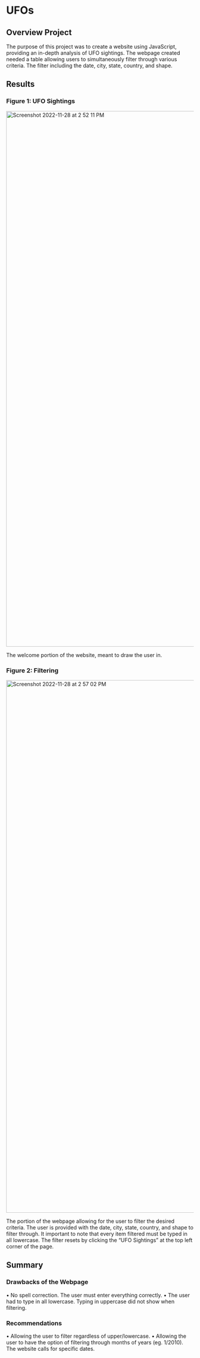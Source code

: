 # UFOs

## Overview Project
The purpose of this project was to create a website using JavaScript, providing an in-depth analysis of UFO sightings. The webpage created needed a table allowing users to simultaneously filter through various criteria. The filter including the date, city, state, country, and shape.
 
## Results

### Figure 1: UFO Sightings
<img width="1440" alt="Screenshot 2022-11-28 at 2 52 11 PM" src="https://user-images.githubusercontent.com/110318652/204374828-c558fe42-446d-48c1-898d-0784fd49ec59.png">

The welcome portion of the website, meant to draw the user in.

### Figure 2: Filtering
<img width="1432" alt="Screenshot 2022-11-28 at 2 57 02 PM" src="https://user-images.githubusercontent.com/110318652/204374826-783cf073-7144-496d-98a8-2e7fba9df454.png">

The portion of the webpage allowing for the user to filter the desired criteria. The user is provided with the date, city, state, country, and shape to filter through. It important to note that every item filtered must be typed in all lowercase. The filter resets by clicking the “UFO Sightings” at the top left corner of the page.

## Summary

### Drawbacks of the Webpage
   •	 No spell correction. The user must enter everything correctly.
   •	 The user had to type in all lowercase. Typing in uppercase did not show when filtering.

### Recommendations
   •	 Allowing the user to filter regardless of upper/lowercase.
   •	 Allowing the user to have the option of filtering through months of years (eg. 1/2010). The website calls for specific dates.

